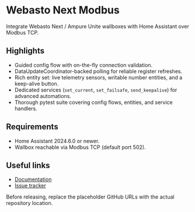 # Webasto Next Modbus

Integrate Webasto Next / Ampure Unite wallboxes with Home Assistant over Modbus TCP.

## Highlights

- Guided config flow with on-the-fly connection validation.
- DataUpdateCoordinator-backed polling for reliable register refreshes.
- Rich entity set: live telemetry sensors, writable number entities, and a keep-alive button.
- Dedicated services (`set_current`, `set_failsafe`, `send_keepalive`) for advanced automations.
- Thorough pytest suite covering config flows, entities, and service handlers.

## Requirements

- Home Assistant 2024.6.0 or newer.
- Wallbox reachable via Modbus TCP (default port 502).

## Useful links

- [Documentation](https://github.com/tomwellnitz/Webasto-Next-Modbus)
- [Issue tracker](https://github.com/tomwellnitz/Webasto-Next-Modbus/issues)

Before releasing, replace the placeholder GitHub URLs with the actual repository location.
